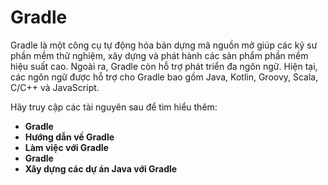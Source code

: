 # Gradle
Gradle là một công cụ tự động hóa bản dựng mã nguồn mở giúp các kỹ sư phần mềm thử nghiệm, xây dựng và phát hành các sản phẩm phần mềm hiệu suất cao. Ngoài ra, Gradle còn hỗ trợ phát triển đa ngôn ngữ. Hiện tại, các ngôn ngữ được hỗ trợ cho Gradle bao gồm Java, Kotlin, Groovy, Scala, C/C++ và JavaScript.

Hãy truy cập các tài nguyên sau để tìm hiểu thêm:
- **Gradle**
- **Hướng dẫn về Gradle**
- **Làm việc với Gradle**
- **Gradle**
- **Xây dựng các dự án Java với Gradle**